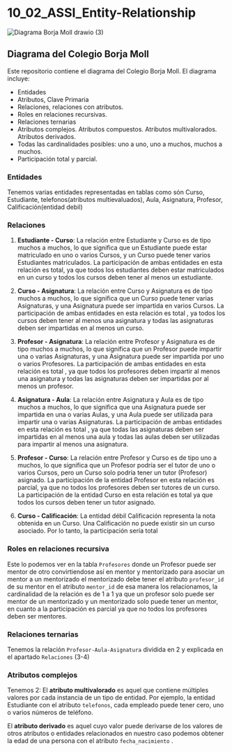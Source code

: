# 10_02_ASSI_Entity-Relationship
![Diagrama Borja Moll drawio (3)](https://github.com/Jooseruu/10_02_ASSI_Entity-Relationship/assets/120745808/d844a43c-d394-44d5-9d6c-a5f55c2748ff)




## Diagrama del Colegio Borja Moll
Este repositorio contiene el diagrama del Colegio Borja Moll. El diagrama incluye:

- Entidades
- Atributos, Clave Primaria
- Relaciones, relaciones con atributos.
- Roles en relaciones recursivas.
- Relaciones ternarias
- Atributos complejos. Atributos compuestos. Atributos multivalorados. Atributos derivados.
- Todas las cardinalidades posibles: uno a uno, uno a muchos, muchos a muchos.
- Participación total y parcial.

### Entidades
Tenemos varias entidades representadas en tablas como són Curso, Estudiante, telefonos(atributos multievaluados), Aula, Asignatura, Profesor, Calificación(entidad debil)

### Relaciones
1. **Estudiante - Curso**: La relación entre Estudiante y Curso es de tipo muchos a muchos, lo que significa que un Estudiante puede estar matriculado en uno o varios Cursos, y un Curso puede tener varios Estudiantes matriculados. La participación de ambas entidades en esta relación es total, ya que todos los estudiantes deben estar matriculados en un curso y todos los cursos deben tener al menos un estudiante.

2. **Curso - Asignatura**: La relación entre Curso y Asignatura es de tipo muchos a muchos, lo que significa que un Curso puede tener varias Asignaturas, y una Asignatura puede ser impartida en varios Cursos. La participación de ambas entidades en esta relación es total , ya todos los cursos deben tener al menos una asignatura y todas las asignaturas deben ser impartidas en al menos un curso.

3. **Profesor - Asignatura**: La relación entre Profesor y Asignatura es de tipo muchos a muchos, lo que significa que un Profesor puede impartir una o varias Asignaturas, y una Asignatura puede ser impartida por uno o varios Profesores. La participación de ambas entidades en esta relación es total , ya que todos los profesores deben impartir al menos una asignatura y todas las asignaturas deben ser impartidas por al menos un profesor.

4. **Asignatura - Aula**: La relación entre Asignatura y Aula es de tipo muchos a muchos, lo que significa que una Asignatura puede ser impartida en una o varias Aulas, y una Aula puede ser utilizada para impartir una o varias Asignaturas. La participación de ambas entidades en esta relación es total , ya que todas las asignaturas deben ser impartidas en al menos una aula y todas las aulas deben ser utilizadas para impartir al menos una asignatura.

5. **Profesor - Curso**: La relación entre Profesor y Curso es de tipo uno a muchos, lo que significa que un Profesor podría ser el tutor de uno o varios Cursos, pero un Curso solo podría tener un tutor (Profesor) asignado. La participación de la entidad Profesor en esta relación es parcial, ya que no todos los profesores deben ser tutores de un curso. La participación de la entidad Curso en esta relación es total ya que todos los cursos deben tener un tutor asignado.

6. **Curso - Calificación**: La entidad débil Calificación representa la nota obtenida en un Curso. Una Calificación no puede existir sin un curso asociado. Por lo tanto, la participación sería total

### Roles en relaciones recursiva
Este lo podemos ver en la tabla `Profesores` donde un Profesor puede ser mentor de otro convirtiendose así en mentor y mentorizado para asociar un mentor a un mentorizado el mentorizado debe tener el atributo `profesor_id` de su mentor en el atributo `mentor_id` de esa manera los relacionamos, la cardinalidad de la relación es de 1 a 1 ya que un profesor solo puede ser mentor de un mentorizado y un mentorizado solo puede tener un mentor, en cuanto a la participación es parcial ya que no todos los profesores deben ser mentores.

### Relaciones ternarias 
Tenemos la relación `Profesor-Aula-Asignatura` dividida en 2 y explicada en el apartado `Relaciones` (3-4)

### Atributos complejos
Tenemos 2:
El **atributo multivalorado** es aquel que contiene múltiples valores por cada instancia de un tipo de entidad. Por ejemplo, la entidad Estudiante con el atributo `telefonos`, cada empleado puede tener cero, uno o varios números de teléfono.

El **atributo derivado** es aquel cuyo valor puede derivarse de los valores de otros atributos o entidades relacionados en nuestro caso podemos obtener la edad de una persona con el atributo `fecha_nacimiento` .








